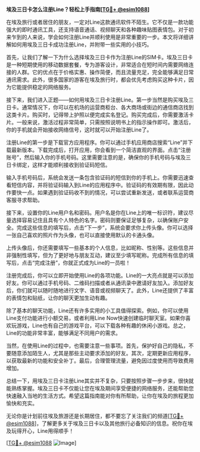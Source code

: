 **埃及三日卡怎么注册Line？轻松上手指南[[TG💪+ @esim1088](https://t.me/s/esim1088)]**

在埃及旅行或者居住的朋友，一定对Line这款通讯软件不陌生。它不仅是一款功能强大的即时通讯工具，还支持语音通话、视频聊天和各种趣味贴图表情包。对于初来乍到的人来说，学会如何注册Line并顺利使用是非常重要的一步。本文将详细讲解如何用埃及三日卡成功注册Line，并附带一些实用的小技巧。

首先，让我们了解一下为什么选择埃及三日卡作为注册Line的SIM卡。埃及三日卡是一种短期使用的移动数据套餐，专为游客设计，非常适合在短时间内需要网络连接的人群。它的优点在于价格实惠、操作简便，而且流量充足，完全能够满足日常通讯需求。此外，很多国家的游客在埃及旅行时，都会优先考虑购买这种卡片，因为它能提供稳定的网络服务。

接下来，我们进入正题——如何用埃及三日卡注册Line。第一步当然是购买埃及三日卡。通常情况下，你可以在机场的运营商柜台、各大商场或街边的通信商店找到这类卡片。购买时，记得带上护照以便完成实名登记。购买完成后，你需要激活卡片。一般来说，激活过程非常简单，只需按照说明书上的指示操作即可。激活后，你的手机就会开始接收网络信号，这时就可以开始注册Line了。

注册Line的第一步是下载官方应用程序。你可以通过手机应用商店搜索“Line”并下载最新版本。下载完成后，打开应用，你会看到一个简洁直观的界面。点击“注册账号”，然后输入你的手机号码。这里需要注意的是，确保你的手机号码与埃及三日卡绑定，这样才能顺利接收到验证码短信。

输入手机号码后，系统会发送一条包含验证码的短信到你的手机上。你需要迅速查看短信内容，并将验证码输入到Line的应用程序中。验证码的有效期有限，因此动作要快一点。如果遇到验证码收不到的情况，可以尝试重新发送，或者联系运营商客服寻求帮助。

接下来，设置你的Line用户名和密码。用户名是你在Line上的唯一标识符，建议尽量选择容易记住且具有个人特色的名字。密码则要保证足够复杂，以确保账户安全。完成这些信息的填写后，点击“下一步”，系统会要求你上传头像。你可以选择一张自己喜欢的照片作为头像，也可以直接使用默认的卡通头像。

上传头像后，你还需要填写一些基本的个人信息，比如昵称、性别等。这些信息并非强制性填写，但为了更好地与朋友互动，建议至少填写昵称。完成所有信息的填写后，点击“完成注册”，你就正式成为Line的一员啦！

注册完成后，你可以立即开始使用Line的各项功能。Line的一大亮点就是可以添加好友。你可以通过手机号码、二维码扫描或者从通讯录中邀请好友加入。添加好友后，你们就可以随时随地进行文字、语音或视频聊天了。此外，Line还提供了丰富的表情包和贴纸，让你的聊天更加生动有趣。

除了基本的聊天功能，Line还有许多实用的小工具值得探索。例如，你可以使用Line支付功能进行小额交易，或者利用Line Now快速创建临时聊天室。如果你喜欢玩游戏，Line也有自己的游戏平台，可以下载各种有趣的休闲小游戏。总之，Line的功能非常丰富，能够满足不同用户的需求。

当然，在使用Line的过程中，也需要注意一些事项。首先，保护好自己的隐私，不要随意添加陌生人，尤其是那些主动要求添加的好友。其次，定期更新应用程序，以获取最新的功能和安全补丁。最后，合理管理流量，避免因过度使用而导致费用增加。

总结一下，用埃及三日卡注册Line其实并不复杂，只要按照步骤一步步来，很快就能熟练掌握。埃及三日卡不仅能让您在埃及期间享受便捷的网络服务，还能帮助您快速融入当地的生活方式。希望这篇指南能对你有所帮助，让你在埃及的旅程更加愉快和充实。

无论你是计划前往埃及旅游还是长期居住，都不要忘了关注我们的频道[[TG💪+ @esim1088](https://t.me/s/esim1088)]，了解更多关于埃及三日卡以及其他旅行必备知识的信息。祝你在埃及玩得开心，Line用得顺手！

[[TG💪+ @esim1088](https://t.me/s/esim1088) ![Image](https://i.postimg.cc/4NQfJmqS/Snipaste-2025-05-13-00-14-12.png)]